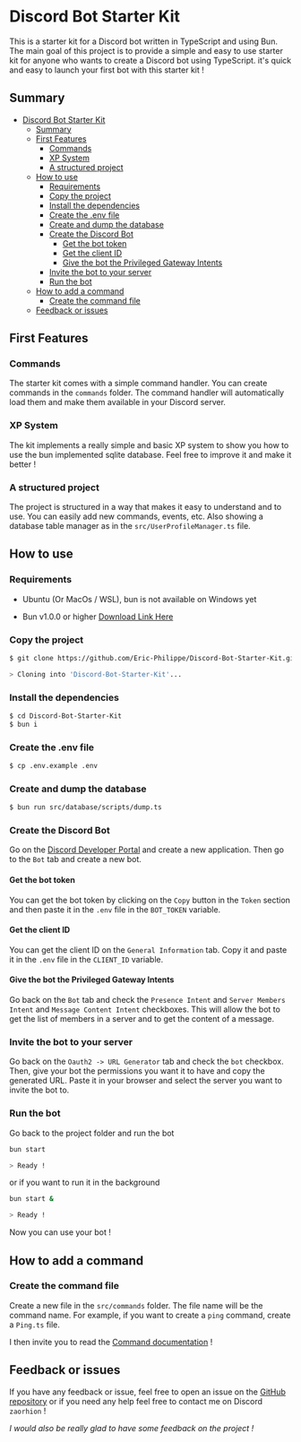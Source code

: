 # Discord Bot Starter Kit

This is a starter kit for a Discord bot written in TypeScript and using Bun. The main goal of this project is to provide a simple and easy to use starter kit for anyone who wants to create a Discord bot using TypeScript. it's quick and easy to launch your first bot with this starter kit !

## Summary

- [Discord Bot Starter Kit](#discord-bot-starter-kit)
  - [Summary](#summary)
  - [First Features](#first-features)
    - [Commands](#commands)
    - [XP System](#xp-system)
    - [A structured project](#a-structured-project)
  - [How to use](#how-to-use)
    - [Requirements](#requirements)
    - [Copy the project](#copy-the-project)
    - [Install the dependencies](#install-the-dependencies)
    - [Create the .env file](#create-the-env-file)
    - [Create and dump the database](#create-and-dump-the-database)
    - [Create the Discord Bot](#create-the-discord-bot)
      - [Get the bot token](#get-the-bot-token)
      - [Get the client ID](#get-the-client-id)
      - [Give the bot the Privileged Gateway Intents](#give-the-bot-the-privileged-gateway-intents)
    - [Invite the bot to your server](#invite-the-bot-to-your-server)
    - [Run the bot](#run-the-bot)
  - [How to add a command](#how-to-add-a-command)
    - [Create the command file](#create-the-command-file)
  - [Feedback or issues](#feedback-or-issues)

## First Features

### Commands

The starter kit comes with a simple command handler. You can create commands in the `commands` folder. The command handler will automatically load them and make them available in your Discord server.

### XP System

The kit implements a really simple and basic XP system to show you how to use the bun implemented sqlite database. Feel free to improve it and make it better !

### A structured project

The project is structured in a way that makes it easy to understand and to use. You can easily add new commands, events, etc. Also showing a database table manager as in the `src/UserProfileManager.ts` file.

## How to use

### Requirements

- Ubuntu (Or MacOs / WSL), bun is not available on Windows yet

- Bun v1.0.0 or higher [Download Link Here](https://bun.sh)

### Copy the project

```bash
$ git clone https://github.com/Eric-Philippe/Discord-Bot-Starter-Kit.git

> Cloning into 'Discord-Bot-Starter-Kit'...
```

### Install the dependencies

```bash
$ cd Discord-Bot-Starter-Kit
$ bun i
```

### Create the .env file

```bash
$ cp .env.example .env
```

### Create and dump the database

```bash
$ bun run src/database/scripts/dump.ts
```

### Create the Discord Bot

Go on the [Discord Developer Portal](https://discord.com/developers/applications) and create a new application. Then go to the `Bot` tab and create a new bot.

#### Get the bot token

You can get the bot token by clicking on the `Copy` button in the `Token` section and then paste it in the `.env` file in the `BOT_TOKEN` variable.

#### Get the client ID

You can get the client ID on the `General Information` tab. Copy it and paste it in the `.env` file in the `CLIENT_ID` variable.

#### Give the bot the Privileged Gateway Intents

Go back on the `Bot` tab and check the `Presence Intent` and `Server Members Intent` and `Message Content Intent` checkboxes. This will allow the bot to get the list of members in a server and to get the content of a message.

### Invite the bot to your server

Go back on the `Oauth2 -> URL Generator` tab and check the `bot` checkbox.
Then, give your bot the permissions you want it to have and copy the generated URL. Paste it in your browser and select the server you want to invite the bot to.

### Run the bot

Go back to the project folder and run the bot

```bash
bun start

> Ready !
```

or if you want to run it in the background

```bash
bun start &

> Ready !
```

Now you can use your bot !

## How to add a command

### Create the command file

Create a new file in the `src/commands` folder. The file name will be the command name. For example, if you want to create a `ping` command, create a `Ping.ts` file.

I then invite you to read the [Command documentation](https://discordjs.guide/creating-your-bot/slash-commands.html#individual-command-files) !

## Feedback or issues

If you have any feedback or issue, feel free to open an issue on the [GitHub repository](https://github.com/Eric-Philippe/Discord-Bot-Starter-Kit/issues) or if you need any help feel free to contact me on Discord `zaorhion` !

_I would also be really glad to have some feedback on the project !_
